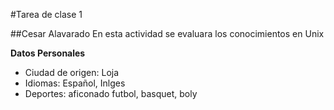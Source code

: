 #Tarea de clase 1

##Cesar Alavarado
En esta actividad se evaluara los conocimientos en Unix

**Datos Personales**
- Ciudad de origen: Loja
- Idiomas: Español, Inlges
- Deportes: aficonado futbol, basquet, boly
